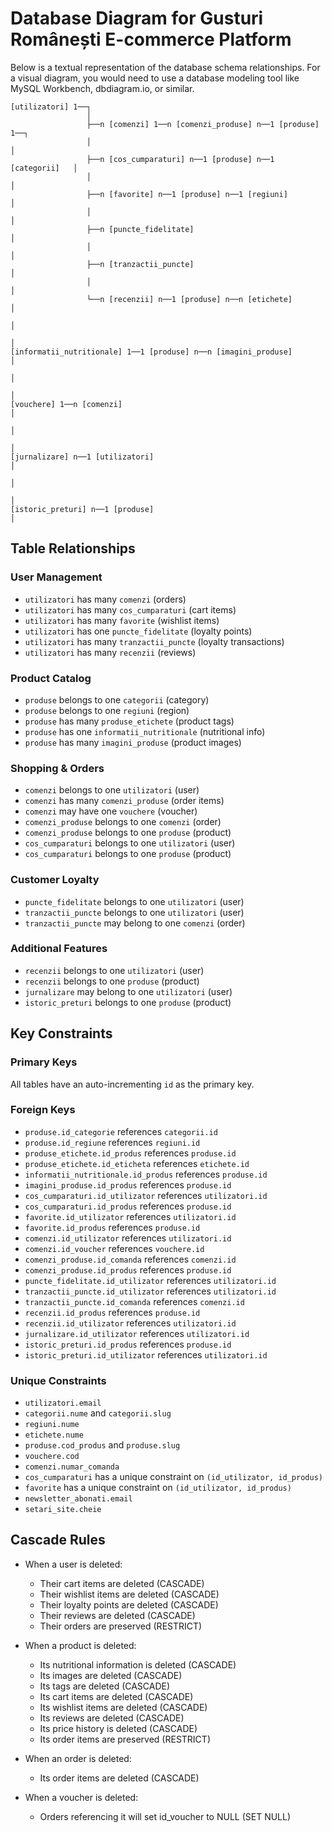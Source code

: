 # Database Diagram for Gusturi Românești E-commerce Platform

Below is a textual representation of the database schema relationships. For a visual diagram, you would need to use a database modeling tool like MySQL Workbench, dbdiagram.io, or similar.

```
[utilizatori] 1──┐
                 │
                 ├──n [comenzi] 1──n [comenzi_produse] n──1 [produse] 1──┐
                 │                                                        │
                 ├──n [cos_cumparaturi] n──1 [produse] n──1 [categorii]   │
                 │                                                        │
                 ├──n [favorite] n──1 [produse] n──1 [regiuni]            │
                 │                                                        │
                 ├──n [puncte_fidelitate]                                 │
                 │                                                        │
                 ├──n [tranzactii_puncte]                                 │
                 │                                                        │
                 └──n [recenzii] n──1 [produse] n──n [etichete]           │
                                                                          │
                                                                          │
[informatii_nutritionale] 1──1 [produse] n──n [imagini_produse]           │
                                                                          │
                                                                          │
[vouchere] 1──n [comenzi]                                                 │
                                                                          │
                                                                          │
[jurnalizare] n──1 [utilizatori]                                          │
                                                                          │
                                                                          │
[istoric_preturi] n──1 [produse]                                          │
```

## Table Relationships

### User Management
- `utilizatori` has many `comenzi` (orders)
- `utilizatori` has many `cos_cumparaturi` (cart items)
- `utilizatori` has many `favorite` (wishlist items)
- `utilizatori` has one `puncte_fidelitate` (loyalty points)
- `utilizatori` has many `tranzactii_puncte` (loyalty transactions)
- `utilizatori` has many `recenzii` (reviews)

### Product Catalog
- `produse` belongs to one `categorii` (category)
- `produse` belongs to one `regiuni` (region)
- `produse` has many `produse_etichete` (product tags)
- `produse` has one `informatii_nutritionale` (nutritional info)
- `produse` has many `imagini_produse` (product images)

### Shopping & Orders
- `comenzi` belongs to one `utilizatori` (user)
- `comenzi` has many `comenzi_produse` (order items)
- `comenzi` may have one `vouchere` (voucher)
- `comenzi_produse` belongs to one `comenzi` (order)
- `comenzi_produse` belongs to one `produse` (product)
- `cos_cumparaturi` belongs to one `utilizatori` (user)
- `cos_cumparaturi` belongs to one `produse` (product)

### Customer Loyalty
- `puncte_fidelitate` belongs to one `utilizatori` (user)
- `tranzactii_puncte` belongs to one `utilizatori` (user)
- `tranzactii_puncte` may belong to one `comenzi` (order)

### Additional Features
- `recenzii` belongs to one `utilizatori` (user)
- `recenzii` belongs to one `produse` (product)
- `jurnalizare` may belong to one `utilizatori` (user)
- `istoric_preturi` belongs to one `produse` (product)

## Key Constraints

### Primary Keys
All tables have an auto-incrementing `id` as the primary key.

### Foreign Keys
- `produse.id_categorie` references `categorii.id`
- `produse.id_regiune` references `regiuni.id`
- `produse_etichete.id_produs` references `produse.id`
- `produse_etichete.id_eticheta` references `etichete.id`
- `informatii_nutritionale.id_produs` references `produse.id`
- `imagini_produse.id_produs` references `produse.id`
- `cos_cumparaturi.id_utilizator` references `utilizatori.id`
- `cos_cumparaturi.id_produs` references `produse.id`
- `favorite.id_utilizator` references `utilizatori.id`
- `favorite.id_produs` references `produse.id`
- `comenzi.id_utilizator` references `utilizatori.id`
- `comenzi.id_voucher` references `vouchere.id`
- `comenzi_produse.id_comanda` references `comenzi.id`
- `comenzi_produse.id_produs` references `produse.id`
- `puncte_fidelitate.id_utilizator` references `utilizatori.id`
- `tranzactii_puncte.id_utilizator` references `utilizatori.id`
- `tranzactii_puncte.id_comanda` references `comenzi.id`
- `recenzii.id_produs` references `produse.id`
- `recenzii.id_utilizator` references `utilizatori.id`
- `jurnalizare.id_utilizator` references `utilizatori.id`
- `istoric_preturi.id_produs` references `produse.id`
- `istoric_preturi.id_utilizator` references `utilizatori.id`

### Unique Constraints
- `utilizatori.email`
- `categorii.nume` and `categorii.slug`
- `regiuni.nume`
- `etichete.nume`
- `produse.cod_produs` and `produse.slug`
- `vouchere.cod`
- `comenzi.numar_comanda`
- `cos_cumparaturi` has a unique constraint on `(id_utilizator, id_produs)`
- `favorite` has a unique constraint on `(id_utilizator, id_produs)`
- `newsletter_abonati.email`
- `setari_site.cheie`

## Cascade Rules

- When a user is deleted:
  - Their cart items are deleted (CASCADE)
  - Their wishlist items are deleted (CASCADE)
  - Their loyalty points are deleted (CASCADE)
  - Their reviews are deleted (CASCADE)
  - Their orders are preserved (RESTRICT)

- When a product is deleted:
  - Its nutritional information is deleted (CASCADE)
  - Its images are deleted (CASCADE)
  - Its tags are deleted (CASCADE)
  - Its cart items are deleted (CASCADE)
  - Its wishlist items are deleted (CASCADE)
  - Its reviews are deleted (CASCADE)
  - Its price history is deleted (CASCADE)
  - Its order items are preserved (RESTRICT)

- When an order is deleted:
  - Its order items are deleted (CASCADE)

- When a voucher is deleted:
  - Orders referencing it will set id_voucher to NULL (SET NULL)